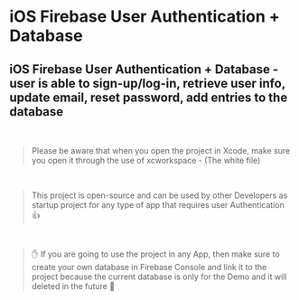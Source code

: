 # iOS Firebase User Authentication + Database 


## iOS Firebase User Authentication + Database - user is able to sign-up/log-in, retrieve user info, update email, reset password, add entries to the database

<br>

> Please be aware that when you open the project in Xcode, make sure you open it through the use of xcworkspace - (The white file) 

<br>

> This project is open-source and can be used by other Developers as startup project for any type of app that requires user Authentication :+1:


<br>

>  :hand: If you are going to use the project in any App, then make sure to create your own database in Firebase Console and link it to the project because the current database is only for the Demo and it will deleted in the future :see_no_evil:

